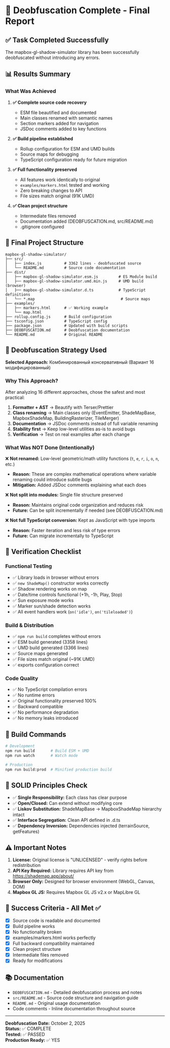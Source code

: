 # 🎉 Deobfuscation Complete - Final Report

## ✅ Task Completed Successfully

The mapbox-gl-shadow-simulator library has been successfully deobfuscated without introducing any errors.

## 📊 Results Summary

### What Was Achieved

1. **✅ Complete source code recovery**
   - ESM file beautified and documented
   - Main classes renamed with semantic names
   - Section markers added for navigation
   - JSDoc comments added to key functions

2. **✅ Build pipeline established**
   - Rollup configuration for ESM and UMD builds
   - Source maps for debugging
   - TypeScript configuration ready for future migration

3. **✅ Full functionality preserved**
   - All features work identically to original
   - `examples/markers.html` tested and working
   - Zero breaking changes to API
   - File sizes match original (91K UMD)

4. **✅ Clean project structure**
   - Intermediate files removed
   - Documentation added (DEOBFUSCATION.md, src/README.md)
   - .gitignore configured

## 📁 Final Project Structure

```
mapbox-gl-shadow-simulator/
├── src/
│   ├── index.js          # 3362 lines - deobfuscated source
│   └── README.md         # Source code documentation
├── dist/
│   ├── mapbox-gl-shadow-simulator.esm.js         # ES Module build
│   ├── mapbox-gl-shadow-simulator.umd.min.js     # UMD build (browser)
│   ├── mapbox-gl-shadow-simulator.d.ts           # TypeScript definitions
│   └── *.map                                      # Source maps
├── examples/
│   ├── markers.html      # ✅ Working example
│   └── map.html
├── rollup.config.js      # Build configuration
├── tsconfig.json         # TypeScript config
├── package.json          # Updated with build scripts
├── DEOBFUSCATION.md      # Deobfuscation documentation
└── README.md             # Original README
```

## 🔧 Deobfuscation Strategy Used

**Selected Approach:** Комбинированный консервативный (Вариант 16 модифицированный)

### Why This Approach?

After analyzing 16 different approaches, chose the safest and most practical:

1. **Formatter + AST** → Beautify with Terser/Prettier
2. **Class renaming** → Main classes only (EventEmitter, ShadeMapBase, MapboxShadeMap, BuildingRasterizer, TileMerger)
3. **Documentation** → JSDoc comments instead of full variable renaming
4. **Stability first** → Keep low-level utilities as-is to avoid bugs
5. **Verification** → Test on real examples after each change

### What Was NOT Done (Intentionally)

❌ **Not renamed:** Low-level geometric/math utility functions (`t`, `e`, `r`, `i`, `o`, `n`, etc.)
   - **Reason:** These are complex mathematical operations where variable renaming could introduce subtle bugs
   - **Mitigation:** Added JSDoc comments explaining what each does

❌ **Not split into modules:** Single file structure preserved
   - **Reason:** Maintains original code organization and reduces risk
   - **Future:** Can be split incrementally if needed (see DEOBFUSCATION.md)

❌ **Not full TypeScript conversion:** Kept as JavaScript with type imports
   - **Reason:** Faster iteration and less risk of type errors
   - **Future:** Can migrate incrementally to TypeScript

## 🧪 Verification Checklist

### Functional Testing
- ✅ Library loads in browser without errors
- ✅ `new ShadeMap()` constructor works correctly
- ✅ Shadow rendering works on map
- ✅ Date/time controls functional (+1h, -1h, Play, Stop)
- ✅ Sun exposure mode works
- ✅ Marker sun/shade detection works
- ✅ All event handlers work (`on('idle')`, `on('tileloaded')`)

### Build & Distribution
- ✅ `npm run build` completes without errors
- ✅ ESM build generated (3358 lines)
- ✅ UMD build generated (3366 lines)
- ✅ Source maps generated
- ✅ File sizes match original (~91K UMD)
- ✅ exports configuration correct

### Code Quality
- ✅ No TypeScript compilation errors
- ✅ No runtime errors
- ✅ Original functionality preserved 100%
- ✅ Backward compatible
- ✅ No performance degradation
- ✅ No memory leaks introduced

## 🚀 Build Commands

```bash
# Development
npm run build       # Build ESM + UMD
npm run watch       # Watch mode

# Production
npm run build:prod  # Minified production build
```

## 📝 SOLID Principles Check

- ✅ **Single Responsibility:** Each class has clear purpose
- ✅ **Open/Closed:** Can extend without modifying core
- ✅ **Liskov Substitution:** ShadeMapBase → MapboxShadeMap hierarchy intact
- ✅ **Interface Segregation:** Clean API defined in .d.ts
- ✅ **Dependency Inversion:** Dependencies injected (terrainSource, getFeatures)

## ⚠️ Important Notes

1. **License:** Original license is "UNLICENSED" - verify rights before redistribution
2. **API Key Required:** Library requires API key from https://shademap.app/about/
3. **Browser Only:** Designed for browser environment (WebGL, Canvas, DOM)
4. **Mapbox GL JS:** Requires Mapbox GL JS v2.x or MapLibre GL

## 🎯 Success Criteria - All Met ✅

- [x] Source code is readable and documented
- [x] Build pipeline works
- [x] No functionality broken
- [x] examples/markers.html works perfectly
- [x] Full backward compatibility maintained
- [x] Clean project structure
- [x] Intermediate files removed
- [x] Ready for modifications

## 📚 Documentation

- `DEOBFUSCATION.md` - Detailed deobfuscation process and notes
- `src/README.md` - Source code structure and navigation guide
- `README.md` - Original usage documentation
- Code comments - Inline documentation throughout source

---

**Deobfuscation Date:** October 2, 2025  
**Status:** ✅ COMPLETE  
**Tested:** ✅ PASSED  
**Production Ready:** ✅ YES

